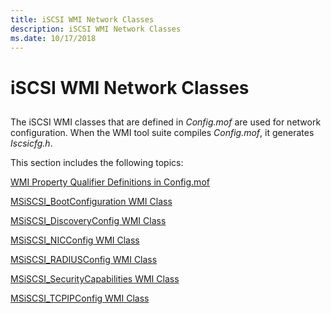```yaml
---
title: iSCSI WMI Network Classes
description: iSCSI WMI Network Classes
ms.date: 10/17/2018
---
```


# iSCSI WMI Network Classes


## <span id="ddk_iscsi_wmi_classes_used_in_network_configuration_kr"></span><span id="DDK_ISCSI_WMI_CLASSES_USED_IN_NETWORK_CONFIGURATION_KR"></span>


The iSCSI WMI classes that are defined in *Config.mof* are used for network configuration. When the WMI tool suite compiles *Config.mof*, it generates *Iscsicfg.h*.

This section includes the following topics:

[WMI Property Qualifier Definitions in Config.mof](wmi-property-qualifier-definitions-in-config-mof.md)

[MSiSCSI\_BootConfiguration WMI Class](msiscsi-bootconfiguration-wmi-class.md)

[MSiSCSI\_DiscoveryConfig WMI Class](msiscsi-discoveryconfig-wmi-class.md)

[MSiSCSI\_NICConfig WMI Class](msiscsi-nicconfig-wmi-class.md)

[MSiSCSI\_RADIUSConfig WMI Class](msiscsi-radiusconfig-wmi-class.md)

[MSiSCSI\_SecurityCapabilities WMI Class](msiscsi-securitycapabilities-wmi-class.md)

[MSiSCSI\_TCPIPConfig WMI Class](msiscsi-tcpipconfig-wmi-class.md)

 

 





